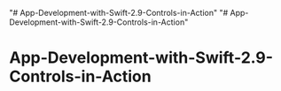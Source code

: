 "# App-Development-with-Swift-2.9-Controls-in-Action" 
"# App-Development-with-Swift-2.9-Controls-in-Action" 
# App-Development-with-Swift-2.9-Controls-in-Action
